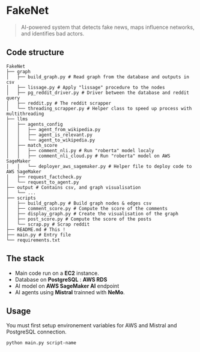 # FakeNet 

> AI-powered system that detects fake news, maps influence networks, and identifies bad actors.

## Code structure

```
FakeNet
├── graph
│   ├── build_graph.py # Read graph from the database and outputs in csv
│   ├── lissage.py # Apply "lissage" procedure to the nodes
│   ├── pg_reddit_driver.py # Driver between the database and reddit query
│   ├── reddit.py # The reddit scrapper
│   └── threading_scrapper.py # Helper class to speed up process with multithreading
├── llms
│   ├── agents_config
│   │   ├── agent_from_wikipedia.py
│   │   ├── agent_is_relevant.py
│   │   └── agent_to_wikipedia.py
│   ├── match_score
│   │   ├── comment_nli.py # Run "roberta" model localy
│   │   ├── comment_nli_cloud.py # Run "roberta" model on AWS SageMaker
│   │   └── deployer_aws_sagemaker.py # Helper file to deploy code to AWS SageMaker
│   ├── request_factcheck.py
│   └── request_to_agent.py
├── output # Contains csv, and graph visualisation
│   └── ...
├── scripts
│   ├── build_graph.py # Build graph nodes & edges csv
│   ├── comment_score.py # Compute the score of the comments
│   ├── display_graph.py # Create the visualisation of the graph
│   ├── post_score.py # Compute the score of the posts
│   └── scrap.py # Scrap reddit
├── README.md # This !
├── main.py # Entry file
└── requirements.txt
```

## The stack

- Main code run on a **EC2** instance.
- Database on **PostgreSQL** : **AWS RDS**
- AI model on **AWS SageMaker AI** endpoint
- AI agents using **Mistral** trainned with **NeMo**.

## Usage

You must first setup environement variables for AWS and Mistral and PostgreSQL connection.

```sh
python main.py script-name
```
